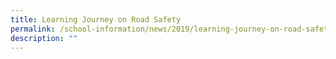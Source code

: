 ```yaml
---
title: Learning Journey on Road Safety
permalink: /school-information/news/2019/learning-journey-on-road-safety/
description: ""
---
```




